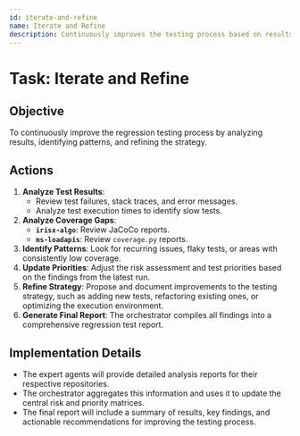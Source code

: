 ```yaml
---
id: iterate-and-refine
name: Iterate and Refine
description: Continuously improves the testing process based on results and feedback.
---
```


# Task: Iterate and Refine

## Objective
To continuously improve the regression testing process by analyzing results, identifying patterns, and refining the strategy.

## Actions
1.  **Analyze Test Results**:
    -   Review test failures, stack traces, and error messages.
    -   Analyze test execution times to identify slow tests.
2.  **Analyze Coverage Gaps**:
    -   **`irisx-algo`**: Review JaCoCo reports.
    -   **`ms-loadapis`**: Review `coverage.py` reports.
3.  **Identify Patterns**: Look for recurring issues, flaky tests, or areas with consistently low coverage.
4.  **Update Priorities**: Adjust the risk assessment and test priorities based on the findings from the latest run.
5.  **Refine Strategy**: Propose and document improvements to the testing strategy, such as adding new tests, refactoring existing ones, or optimizing the execution environment.
6.  **Generate Final Report**: The orchestrator compiles all findings into a comprehensive regression test report.

## Implementation Details
-   The expert agents will provide detailed analysis reports for their respective repositories.
-   The orchestrator aggregates this information and uses it to update the central risk and priority matrices.
-   The final report will include a summary of results, key findings, and actionable recommendations for improving the testing process.
